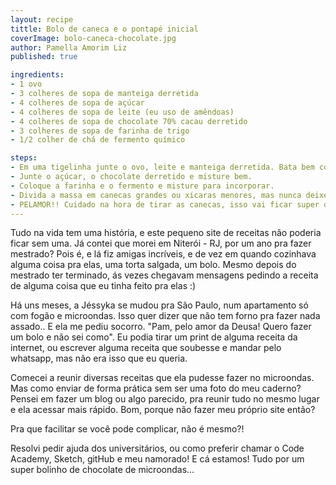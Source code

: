 ```yaml
---
layout: recipe
tittle: Bolo de caneca e o pontapé inicial
coverImage: bolo-caneca-chocolate.jpg
author: Pamella Amorim Liz
published: true

ingredients:
- 1 ovo
- 3 colheres de sopa de manteiga derretida
- 4 colheres de sopa de açúcar
- 4 colheres de sopa de leite (eu uso de amêndoas)
- 4 colheres de sopa de chocolate 70% cacau derretido
- 3 colheres de sopa de farinha de trigo
- 1/2 colher de chá de fermento químico

steps:
- Em uma tigelinha junte o ovo, leite e manteiga derretida. Bata bem com um fouet ou garfo.
- Junte o açúcar, o chocolate derretido e misture bem.
- Coloque a farinha e o fermento e misture para incorporar.
- Divida a massa em canecas grandes ou xícaras menores, mas nunca deixe passar de 2/3 da capacidade! Leve ao microondas por 3 minutos na potência alta.
- PELAMOR!! Cuidado na hora de tirar as canecas, isso vai ficar super quente! Espere esfriar um pouco pra servir (não que eu espere..)
---
```


Tudo na vida tem uma história, e este pequeno site de receitas não poderia ficar sem uma. Já contei que morei em Niterói - RJ, por um ano pra fazer mestrado? Pois é, e lá fiz amigas incríveis, e de vez em quando cozinhava alguma coisa pra elas, uma torta salgada, um bolo. Mesmo depois do mestrado ter terminado, ás vezes chegavam mensagens pedindo a receita de alguma coisa que eu tinha feito pra elas :)

Há uns meses, a Jéssyka se mudou pra São Paulo, num apartamento só com fogão e microondas. Isso quer dizer que não tem forno pra fazer nada assado.. E ela me pediu socorro. "Pam, pelo amor da Deusa! Quero fazer um bolo e não sei como". Eu podia tirar um print de alguma receita da internet, ou escrever alguma receita  que soubesse e mandar pelo whatsapp, mas não era isso que eu queria.

Comecei a reunir diversas receitas que ela pudesse fazer no microondas. Mas como enviar de forma prática sem ser uma foto do meu caderno? Pensei em fazer um blog ou algo parecido, pra reunir tudo no mesmo lugar e ela acessar mais rápido. Bom, porque não fazer meu próprio site então?

Pra que facilitar se você pode complicar, não é mesmo?!

Resolvi pedir ajuda dos universitários, ou como preferir chamar o Code Academy, Sketch, gitHub e meu namorado! E cá estamos! Tudo por um super bolinho de chocolate de microondas...

